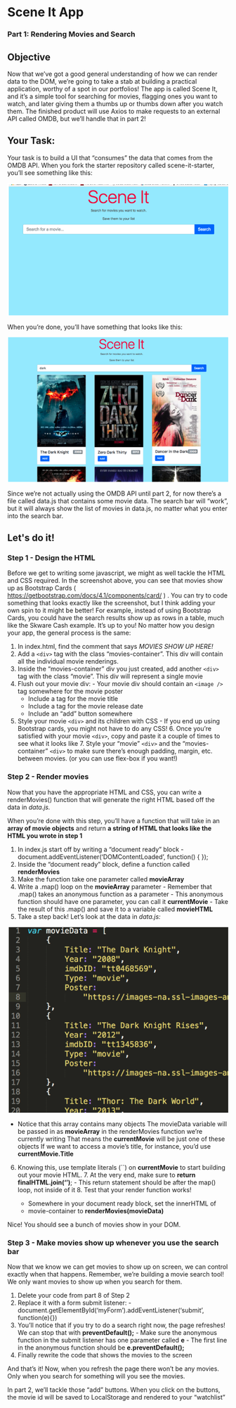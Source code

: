 # Scene It App

### Part 1: Rendering Movies and Search

## Objective

Now that we’ve got a good general understanding of how we can render data to the
DOM, we’re going to take a stab at building a practical application, worthy of a
spot in our portfolios! The app is called Scene It, and it’s a simple tool for
searching for movies, flagging ones you want to watch, and later giving them a
thumbs up or thumbs down after you watch them. The finished product will use
Axios to make requests to an external API called OMDB, but we’ll handle that in
part 2!

## Your Task:

Your task is to build a UI that “consumes” the data that comes from the OMDB
API. When you fork the starter repository called scene-it-starter, you’ll see
something like this:

![scene it 1](.././img/sceneitImg1.png)

When you’re done, you’ll have something that looks like this:

![scene it 2](.././img/sceneitImg2.png)

Since we’re not actually using the OMDB API until part 2, for now there’s a file
called data.js that contains some movie data. The search bar will “work”, but it
will always show the list of movies in data.js, no matter what you enter into
the search bar.

## Let's do it!

### Step 1 - Design the HTML

Before we get to writing some javascript, we might as well tackle the HTML and
CSS required. In the screenshot above, you can see that movies show up as
Bootstrap Cards ( https://getbootstrap.com/docs/4.1/components/card/ ) . You can
try to code something that looks exactly like the screenshot, but I think adding
your own spin to it might be better! For example, instead of using Bootstrap
Cards, you could have the search results show up as rows in a table, much like
the Skware Cash example. It’s up to you! No matter how you design your app, the
general process is the same:

1. In index.html, find the comment that says _MOVIES SHOW UP HERE!_
2. Add a
`<div>` tag with the class “movies-container”. This div will contain all the
individual movie renderings.
3. Inside the “movies-container” div you just
created, add another `<div>` tag with the class “movie”. This div will represent
a single movie
4. Flush out your movie div: - Your movie div should contain an
`<image />` tag somewhere for the movie poster
   - Include a tag for the movie title
   - Include a tag for the movie release date
   - Include an “add” button somewhere
5. Style your movie `<div>` and its children with CSS - If you end up using
Bootstrap cards, you might not have to do any CSS! 6. Once you’re satisfied with
your movie `<div>`, copy and paste it a couple of times to see what it looks
like 7. Style your “movie” `<div>` and the “movies-container” `<div>` to make
sure there’s enough padding, margin, etc. between movies. (or you can use
flex-box if you want!)

### Step 2 - Render movies

Now that you have the appropriate HTML and CSS, you can write a renderMovies()
function that will generate the right HTML based off the data in _data.js._

When you’re done with this step, you’ll have a function that will take in an
**array of movie objects** and return **a string of HTML that looks like the
HTML you wrote in step 1**

1. In index.js start off by writing a “document ready” block -
document.addEventListener(‘DOMContentLoaded’, function() { });
2. Inside the
“document ready” block, define a function called **renderMovies**
3. Make the
function take one parameter called **movieArray**
4. Write a .map() loop on the
**movieArray** parameter - Remember that .map() takes an anonymous function as a
parameter - This anonymous function should have one parameter, you can call it
**currentMovie** - Take the result of this .map() and save it to a variable
called **movieHTML**
5. Take a step back! Let’s look at the data in _data.js:_

![scene it 1](.././img/sceneitImg3.png)

- Notice that this array contains many objects The movieData variable will be
  passed in as **movieArray** in the renderMovies function we’re currently
  writing That means the **currentMovie** will be just one of these objects If
  we want to access a movie’s title, for instance, you’d use
  **currentMovie.Title**

6. Knowing this, use template literals (\`\`) on **currentMovie** to start
building out your movie HTML. 7. At the very end, make sure to **return
finalHTML.join(‘’)**; - This return statement should be after the map() loop,
not inside of it 8. Test that your render function works!

   - Somewhere in your document ready block, set the innerHTML of
   - movie-container to **renderMovies(movieData)**

Nice! You should see a bunch of movies show in your DOM.

### Step 3 - Make movies show up whenever you use the search bar

Now that we know we can get movies to show up on screen, we can control exactly
when that happens. Remember, we’re building a movie search tool! We only want
movies to show up when you search for them.

1. Delete your code from part 8 of Step 2
2. Replace it with a form submit
listener: - document.getElementById(‘myForm’).addEventListener(‘submit’,
function(e){})
3. You’ll notice that if you try to do a search right now, the
page refreshes! We can stop that with **preventDefault();** - Make sure the
anonymous function in the submit listener has one parameter called **e** - The
first line in the anonymous function should be **e.preventDefault();**
4. Finally rewrite the code that shows the movies to the screen

And that’s it! Now, when you refresh the page there won’t be any movies. Only
when you search for something will you see the movies.

In part 2, we’ll tackle those “add” buttons. When you click on the buttons, the
movie id will be saved to LocalStorage and rendered to your “watchlist”
